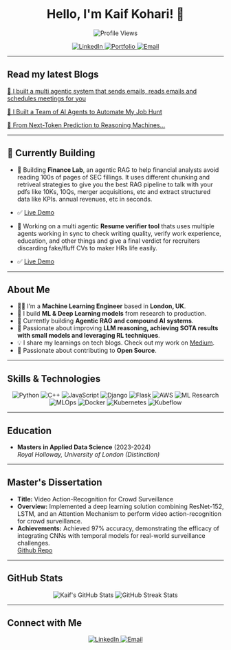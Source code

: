 <h1 align="center">Hello, I'm Kaif Kohari! 👋</h1>

<p align="center">
  <img src="https://komarev.com/ghpvc/?username=Kaif10&style=flat-square&color=blue" alt="Profile Views"/>
</p>

<p align="center">
  <a href="https://www.linkedin.com/in/kaif-kohari-a34433190/">
    <img src="https://img.shields.io/badge/LinkedIn-Kaif%20Kohari-blue?style=for-the-badge&logo=linkedin" alt="LinkedIn"/>
  </a>
  <a href="https://kaif10.github.io/CV.pdf">
    <img src="https://img.shields.io/badge/Portfolio-Resume-green?style=for-the-badge&logo=About.me" alt="Portfolio"/>
  </a>
  <a href="mailto:kaifkohari10@gmail.com">
    <img src="https://img.shields.io/badge/Email-kaifkohari10@gmail.com-red?style=for-the-badge&logo=gmail" alt="Email"/>
  </a>
</p>

---

## Read my latest Blogs
[🔗 I built a multi agentic system that sends emails, reads emails and schedules meetings for you](https://medium.com/@kaifkohari10/i-built-a-multi-agentic-system-that-sends-emails-reads-emails-and-schedules-meetings-for-you-65415621e490)

[🔗 I Built a Team of AI Agents to Automate My Job Hunt](https://kaifkohari10.medium.com/i-built-a-team-of-ai-agents-to-automate-my-job-hunt-9f210c8a20b2)

[🔗 From Next-Token Prediction to Reasoning Machines...](https://kaifkohari10.medium.com/from-next-token-prediction-to-reasoning-machines-how-llms-evolved-beyond-simple-text-generation-to-ac7cd1709ae1)

---

## 🚧 Currently Building

- 🧠 Building **Finance Lab**, an agentic RAG to help financial analysts avoid reading 100s of pages of SEC fillings. It uses different chunking and retriveal strategies to give you the best RAG pipeline to talk with your pdfs like 10Ks, 10Qs, merger acquisitions, etc and extract structured data like KPIs. annual revenues, etc in seconds.  
- ✅ [Live Demo](http://financelab.click:8000/)

- 🧠 Working on a multi agentic **Resume verifier tool**  thats uses multiple agents working in sync to check writing quality, verify work experience, education, and other things and give a final verdict for recruiters discarding fake/fluff CVs to maker HRs life easily.
- ✅ [Live Demo](https://multi-agent-hr.streamlit.app/#cv-verifier-multi-agent-hr)


---

## About Me

- 👨‍💻 I’m a **Machine Learning Engineer** based in **London, UK**.
- 🔭 I build **ML & Deep Learning models** from research to production.
- 🚀 Currently building **Agentic RAG and compound AI systems**.
- 🚀 Passionate about improving **LLM reasoning, achieving SOTA results with small models and leveraging RL techniques**.
- 💡 I share my learnings on tech blogs. Check out my work on [Medium](https://medium.com/@kaifkohari10).
- 🤝 Passionate about contributing to **Open Source**.

---

## Skills & Technologies

<p align="center">
  <img src="https://img.shields.io/badge/Python-3776AB?style=for-the-badge&logo=python&logoColor=white" alt="Python"/>
  <img src="https://img.shields.io/badge/C++-00599C?style=for-the-badge&logo=cplusplus&logoColor=white" alt="C++"/>
  <img src="https://img.shields.io/badge/JavaScript-F7DF1E?style=for-the-badge&logo=javascript&logoColor=black" alt="JavaScript"/>
  <img src="https://img.shields.io/badge/Django-092E20?style=for-the-badge&logo=django&logoColor=white" alt="Django"/>
  <img src="https://img.shields.io/badge/Flask-000000?style=for-the-badge&logo=flask&logoColor=white" alt="Flask"/>
  <img src="https://img.shields.io/badge/AWS-232F3E?style=for-the-badge&logo=amazonaws&logoColor=white" alt="AWS"/>
  <img src="https://img.shields.io/badge/ML%20Research-FF69B4?style=for-the-badge&logo=data&logoColor=white" alt="ML Research"/>
  <img src="https://img.shields.io/badge/MLOps-6600CC?style=for-the-badge&logo=jenkins&logoColor=white" alt="MLOps"/>
  <img src="https://img.shields.io/badge/Docker-2496ED?style=for-the-badge&logo=docker&logoColor=white" alt="Docker"/>
  <img src="https://img.shields.io/badge/Kubernetes-326CE5?style=for-the-badge&logo=kubernetes&logoColor=white" alt="Kubernetes"/>
  <img src="https://img.shields.io/badge/Kubeflow-0080FF?style=for-the-badge&logo=&logoColor=white" alt="Kubeflow"/>
</p>

---

## Education

- **Masters in Applied Data Science** (2023-2024)  
  *Royal Holloway, University of London (Distinction)*

---


## Master's Dissertation

- **Title:** Video Action-Recognition for Crowd Surveillance  
- **Overview:** Implemented a deep learning solution combining ResNet-152, LSTM, and an Attention Mechanism to perform video action-recognition for crowd surveillance.  
- **Achievements:** Achieved 97% accuracy, demonstrating the efficacy of integrating CNNs with temporal models for real-world surveillance challenges.  
[Github Repo](https://github.com/Kaif10/Action-Recognition-in-Videos)

---



## GitHub Stats

<div align="center">
  <img src="https://github-readme-stats.vercel.app/api?username=Kaif10&show_icons=true&count_private=true&theme=radical" alt="Kaif's GitHub Stats"/>
  <img src="https://github-readme-streak-stats.herokuapp.com/?user=Kaif10&theme=radical" alt="GitHub Streak Stats"/>
</div>

---

## Connect with Me

<p align="center">
  <a href="https://www.linkedin.com/in/kaif-kohari-a34433190/">
    <img src="https://img.shields.io/badge/LinkedIn-Kaif%20Kohari-blue?style=for-the-badge&logo=linkedin" alt="LinkedIn"/>
  </a>
  <a href="mailto:kaifkohari10@gmail.com">
    <img src="https://img.shields.io/badge/Email-kaifkohari10@gmail.com-red?style=for-the-badge&logo=gmail" alt="Email"/>
  </a>
</p>

